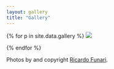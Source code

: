 ```yaml
---
layout: gallery
title: "Gallery"
---
```


<div class="galleria">
{% for p in site.data.gallery %}
        <img src="/images/ricardo/thumbs/{{ p.file }}">

<!--        <a href="/images/ricardo/large/{{ p.file }}" border="0"><img src="/images/ricardo/thumbs/{{ p.file }}"></a> -->
{% endfor %}
</div>

Photos by and copyright <a href="http://www.photobrazil.com">Ricardo Funari</a>.

